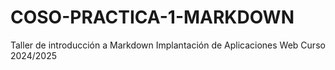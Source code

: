 # COSO-PRACTICA-1-MARKDOWN
 Taller de introducción a Markdown  Implantación de Aplicaciones Web  Curso 2024/2025
